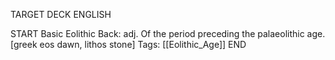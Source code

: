 TARGET DECK
ENGLISH

START
Basic
Eolithic
Back: adj. Of the period preceding the palaeolithic age. [greek eos dawn, lithos stone]
Tags: [[Eolithic_Age]]
END

